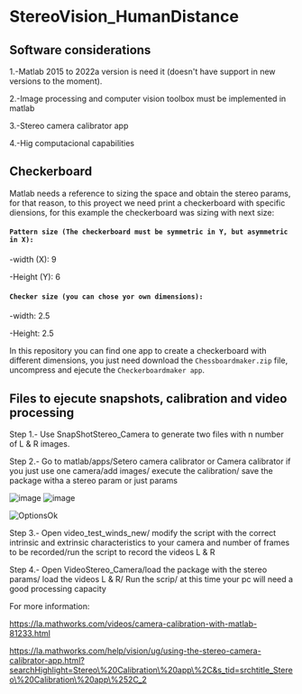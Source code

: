 # StereoVision_HumanDistance

## Software considerations

1.-Matlab 2015 to 2022a version is need it (doesn't have support in new versions to the moment).

2.-Image processing and computer vision toolbox must be implemented in matlab

3.-Stereo camera calibrator app

4.-Hig computacional capabilities

## Checkerboard

Matlab needs a reference to sizing the space and obtain the stereo params, for that reason, to this proyect we need print a checkerboard with specific diensions, for this example the checkerboard was sizing  with next size:

#### `Pattern size (The checkerboard must be symmetric in Y, but asymmetric in X):` 

-width (X): 9

-Height (Y): 6

#### `Checker size (you can chose yor own dimensions):` 

-width: 2.5

-Height: 2.5

In this repository  you can find one app to create a checkerboard  with different dimensions, you just need download the `Chessboardmaker.zip` file, uncompress and ejecute the `Checkerboardmaker app`.

## Files to ejecute snapshots, calibration and video processing

Step 1.- Use SnapShotStereo_Camera to generate two files with n number of L & R images.

Step 2.- Go to matlab/apps/Setero camera calibrator or Camera calibrator if you just use one camera/add images/ execute the calibration/ save the package witha a stereo param or just params

![image](https://user-images.githubusercontent.com/78772019/220697756-2ff77f05-7b45-4630-97e3-436b8db53388.png)
![image](https://user-images.githubusercontent.com/78772019/220698161-61fabb4b-d3a2-4ca0-b5b0-9d7ab3c53d6f.png)

![OptionsOk](https://github.com/RodrigoHinojosa/UsingStereoVision_toObtain_PeopleDistance/assets/78772019/41fb4cea-d09a-4072-9973-89668c5cbd75)




Step 3.- Open video_test_winds_new/ modify the script with the correct intrinsic and extrinsic characteristics to your camera and number of frames to be recorded/run the script to record the videos L & R

Step 4.- Open VideoStereo_Camera/load the package with the stereo params/ load the videos L & R/ Run the scrip/ at this time your pc will need a good processing capacity

For more information:

https://la.mathworks.com/videos/camera-calibration-with-matlab-81233.html

https://la.mathworks.com/help/vision/ug/using-the-stereo-camera-calibrator-app.html?searchHighlight=Stereo\%20Calibration\%20app\%2C&s_tid=srchtitle_Stereo\%20Calibration\%20app\%252C_2
